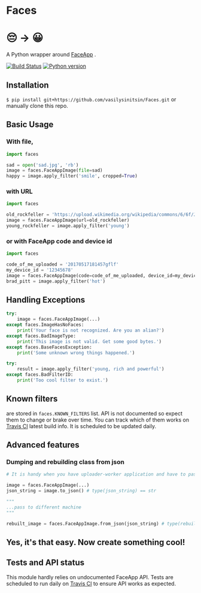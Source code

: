 # Faces
# :pensive: →  :grinning:

A Python wrapper around [FaceApp](https://www.faceapp.com/) .

[![Build Status](https://travis-ci.org/vasilysinitsin/Faces.svg?branch=master)](https://travis-ci.org/vasilysinitsin/Faces)
[![Python version](https://img.shields.io/badge/Python-3-brightgreen.svg)](https://www.python.org/)

## Installation
`$ pip install git+https://github.com/vasilysinitsin/Faces.git`
or manually clone this repo.
 
## Basic Usage
### With file,
```python
import faces

sad = open('sad.jpg', 'rb')
image = faces.FaceAppImage(file=sad)
happy = image.apply_filter('smile', cropped=True)
```
### with URL
```python
import faces

old_rockfeller = 'https://upload.wikimedia.org/wikipedia/commons/6/6f/John_D._Rockefeller_1885.jpg'
image = faces.FaceAppImage(url=old_rockfeller)
young_rockfeller = image.apply_filter('young')
```
### or with FaceApp code and device id
```python
import faces

code_of_me_uploaded = '20170517181457gflf'
my_device_id = '12345678'
image = faces.FaceAppImage(code=code_of_me_uploaded, device_id=my_device_id)
brad_pitt = image.apply_filter('hot')
```

## Handling Exceptions
```python
try:
    image = faces.FaceAppImage(...)
except faces.ImageHasNoFaces:
    print('Your face is not recognized. Are you an alian?')
except faces.BadImageType:
    print('This image is not valid. Get some good bytes.')
except faces.BaseFacesException:
    print('Some unknown wrong things happened.')

try:
    result = image.apply_filter('young, rich and powerful')
except faces.BadFilterID:
    print('Too cool filter to exist.')
```

## Known filters
are stored in `faces.KNOWN_FILTERS` list.
API is not documented so expect them to change or brake over time.
You can track which of them works on [Travis CI](https://travis-ci.org/vasilysinitsin/Faces) latest build info. It is scheduled to be updated daily.


## Advanced features
### Dumping and rebuilding class from json
```python
# It is handy when you have uploader-worker application and have to pass data between.

image = faces.FaceAppImage(...)
json_string = image.to_json() # type(json_string) == str

"""
...pass to different machine
"""

rebuilt_image = faces.FaceAppImage.from_json(json_string) # type(rebuilt_image) == faces.FaceAppImage
```

## Yes, it's that easy. Now create something cool!

## Tests and API status
This module hardly relies on undocumented FaceApp API.
Tests are scheduled to run daily on [Travis CI](https://travis-ci.org/vasilysinitsin/Faces) to ensure API works as expected.